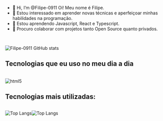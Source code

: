 - 👋 Hi, I’m @Filipe-0911 Oi! Meu nome é Filipe.
- 👀 Estou interessado em aprender novas técnicas e aperfeiçoar minhas habilidades na programação.
- 🌱 Estou aprendendo Javascript, React e Typescript.
- 💞️ Procuro colaborar com projetos tanto Open Source quanto privados.
<br/>

![Filipe-0911 GitHub stats](https://github-readme-stats.vercel.app/api?username=Filipe-0911&show_icons=true&theme=radical)

## Tecnologias que eu uso no meu dia a dia

<div style="display: inline_block"><br/>
  <img align="center" alt="html5" src="" />
</div>

## Tecnologias mais utilizadas: 

<div style="display: flex;">
  
![Top Langs](https://github-readme-stats.vercel.app/api/top-langs/?username=Filipe-0911&hide_progress=true)

![Top Langs](https://github-readme-stats.vercel.app/api/top-langs/?username=Filipe-0911)

</div>

